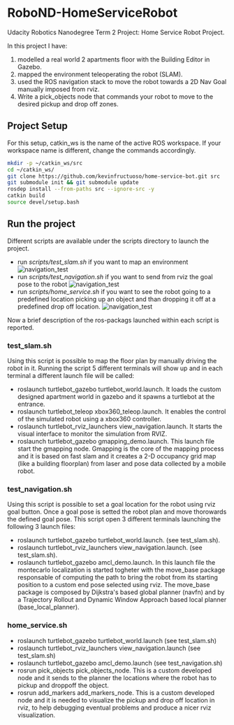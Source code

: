 # RoboND-HomeServiceRobot
Udacity Robotics Nanodegree Term 2 Project: Home Service Robot Project.

In this project I have:
1. modelled a real world 2 apartments floor with the Building Editor in Gazebo.
2. mapped the environment teleoperating the robot (SLAM).
3. used the ROS navigation stack to move the robot towards a 2D Nav Goal manually imposed from rviz.
4. Write a pick_objects node that commands your robot to move to the desired pickup and drop off zones.

## Project Setup
For this setup, catkin_ws is the name of the active ROS workspace. If your workspace name is different, change the commands accordingly.

```sh
mkdir -p ~/catkin_ws/src
cd ~/catkin_ws/
git clone https://github.com/kevinfructuoso/home-service-bot.git src
git submodule init && git submodule update
rosdep install --from-paths src --ignore-src -y
catkin build
source devel/setup.bash
```


## Run the project
Different scripts are available under the scripts directory to launch the project.

- run *scripts/test_slam.sh* if you want to map an environment
![navigation_test](pictures/slam_test.gif)
- run *scripts/test_navigation.sh* if you want to send from rviz the goal pose to the robot
![navigation_test](pictures/navigation_test.gif)
- run *scripts/home_service.sh* if you want to see the robot going to a predefined location picking up an object and than dropping it off at a predefined drop off location.
![navigation_test](pictures/navigation_test.gif)

Now a brief description of the ros-packags launched within each script is reported.

### test_slam.sh
Using this script is possible to map the floor plan by manually driving the robot in it.
Running the script 5 different terminals will show up and in each terminal a different launch file will be called:

- roslaunch turtlebot_gazebo turtlebot_world.launch. It loads the custom designed apartment world in gazebo and it spawns a turtlebot at the entrance.
- roslaunch turtlebot_teleop xbox360_teleop.launch. It enables the control of the simulated robot using a xbox360 controller.
- roslaunch turtlebot_rviz_launchers view_navigation.launch. It starts the visual interface to monitor the simulation from RVIZ.
- roslaunch turtlebot_gazebo gmapping_demo.launch. This launch file start the gmapping node. Gmapping is the core of the mapping process and it is based on fast slam and it creates a 2-D occupancy grid map (like a building floorplan) from laser and pose data collected by a mobile robot.

### test_navigation.sh
Using this script is possible to set a goal location for the robot using rviz goal button. Once a goal pose is setted the robot plan and move thorowards the defined goal pose.
This script open 3 different terminals launching the following 3 launch files:

- roslaunch turtlebot_gazebo turtlebot_world.launch. (see test_slam.sh).
- roslaunch turtlebot_rviz_launchers view_navigation.launch. (see test_slam.sh).
- roslaunch turtlebot_gazebo amcl_demo.launch. In this launch file the montecarlo localization is started togheter with the move_base package responsable of computing the path to bring the robot from its starting position to a custom end pose selected using rviz. The move_base package is composed by  Dijkstra's based global planner (navfn) and by a Trajectory Rollout and Dynamic Window Approach based local planner (base_local_planner).

### home_service.sh
- roslaunch turtlebot_gazebo turtlebot_world.launch (see test_slam.sh)
- roslaunch turtlebot_rviz_launchers view_navigation.launch (see test_slam.sh)
- roslaunch turtlebot_gazebo amcl_demo.launch (see test_navigation.sh)
- rosrun pick_objects pick_objects_node. This is a custom developed node and it sends to the planner the locations where the robot has to pickup and droppoff the object.
- rosrun add_markers add_markers_node. This is a custom developed node and it is needed to visualize the pickup and drop off location in rviz, to help debugging eventual problems and produce a nicer rviz visualization. 

